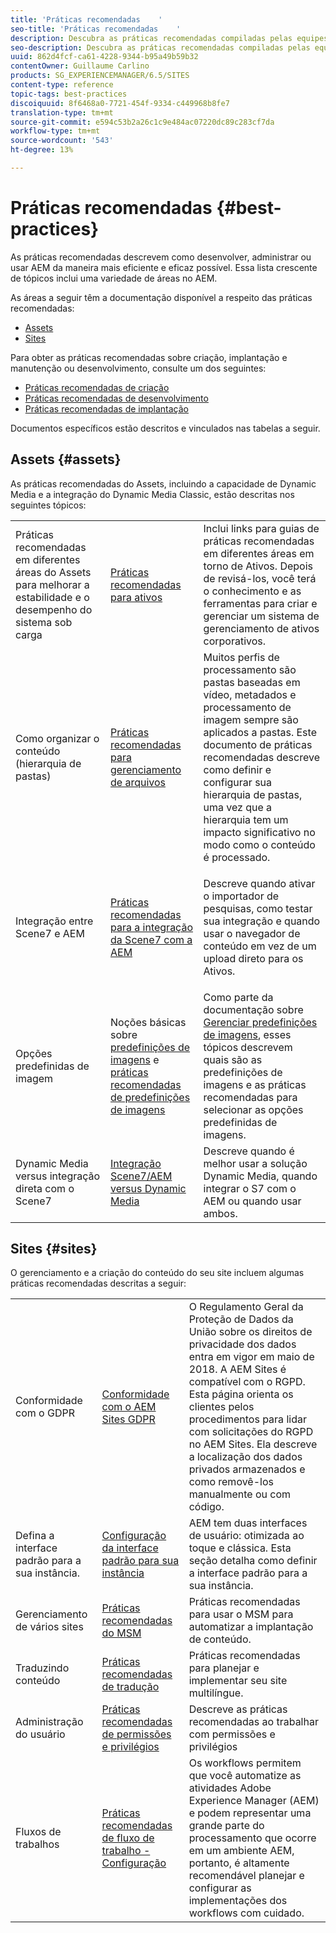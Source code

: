 ```yaml
---
title: 'Práticas recomendadas    '
seo-title: 'Práticas recomendadas    '
description: Descubra as práticas recomendadas compiladas pelas equipes de engenharia de Adobe e consultoria para ajudar os administradores a se estabelecerem e funcionarem.
seo-description: Descubra as práticas recomendadas compiladas pelas equipes de engenharia de Adobe e consultoria para ajudar os administradores a se estabelecerem e funcionarem.
uuid: 862d4fcf-ca61-4228-9344-b95a49b59b32
contentOwner: Guillaume Carlino
products: SG_EXPERIENCEMANAGER/6.5/SITES
content-type: reference
topic-tags: best-practices
discoiquuid: 8f6468a0-7721-454f-9334-c449968b8fe7
translation-type: tm+mt
source-git-commit: e594c53b2a26c1c9e484ac07220dc89c283cf7da
workflow-type: tm+mt
source-wordcount: '543'
ht-degree: 13%

---
```



# Práticas recomendadas    {#best-practices}

As práticas recomendadas descrevem como desenvolver, administrar ou usar AEM da maneira mais eficiente e eficaz possível. Essa lista crescente de tópicos inclui uma variedade de áreas no AEM.

As áreas a seguir têm a documentação disponível a respeito das práticas recomendadas:

* [Assets](#assets)
* [Sites](#sites)

Para obter as práticas recomendadas sobre criação, implantação e manutenção ou desenvolvimento, consulte um dos seguintes:

* [Práticas recomendadas de criação](/help/sites-authoring/best-practices.md)
* [Práticas recomendadas de desenvolvimento](/help/sites-developing/best-practices.md)
* [Práticas recomendadas de implantação](/help/sites-deploying/best-practices.md)

Documentos específicos estão descritos e vinculados nas tabelas a seguir.

## Assets {#assets}

As práticas recomendadas do Assets, incluindo a capacidade de Dynamic Media e a integração do Dynamic Media Classic, estão descritas nos seguintes tópicos:

<table>
 <tbody>
  <tr>
   <td>Práticas recomendadas em diferentes áreas do Assets para melhorar a estabilidade e o desempenho do sistema sob carga</td>
   <td><a href="/help/assets/best-practices-for-assets.md">Práticas recomendadas para ativos</a></td>
   <td>Inclui links para guias de práticas recomendadas em diferentes áreas em torno de Ativos. Depois de revisá-los, você terá o conhecimento e as ferramentas para criar e gerenciar um sistema de gerenciamento de ativos corporativos.</td>
  </tr>
  <tr>
   <td>Como organizar o conteúdo (hierarquia de pastas)</td>
   <td><a href="/help/assets/organize-assets.md">Práticas recomendadas para gerenciamento de arquivos</a></td>
   <td>Muitos perfis de processamento são pastas baseadas em vídeo, metadados e processamento de imagem sempre são aplicados a pastas. Este documento de práticas recomendadas descreve como definir e configurar sua hierarquia de pastas, uma vez que a hierarquia tem um impacto significativo no modo como o conteúdo é processado. </td>
  </tr>
  <tr>
   <td>Integração entre Scene7 e AEM</td>
   <td><a href="/help/sites-administering/scene7.md#best-practices-for-integrating-scene-with-aem">Práticas recomendadas para a integração da Scene7 com a AEM</a></td>
   <td><p>Descreve quando ativar o importador de pesquisas, como testar sua integração e quando usar o navegador de conteúdo em vez de um upload direto para os Ativos.</p> </td>
  </tr>
  <tr>
   <td>Opções predefinidas de imagem</td>
   <td>Noções básicas sobre <a href="/help/assets/managing-image-presets.md#understanding-image-presets">predefinições de imagens</a> e <a href="/help/assets/managing-image-presets.md#image-preset-options">práticas recomendadas de predefinições de imagens</a></td>
   <td>Como parte da documentação sobre <a href="/help/assets/managing-image-presets.md">Gerenciar predefinições de imagens</a>, esses tópicos descrevem quais são as predefinições de imagens e as práticas recomendadas para selecionar as opções predefinidas de imagens.</td>
  </tr>
  <tr>
   <td>Dynamic Media versus integração direta com o Scene7</td>
   <td><a href="/help/sites-administering/scene7.md#aem-scene-integration-versus-dynamic-media">Integração Scene7/AEM versus Dynamic Media</a></td>
   <td>Descreve quando é melhor usar a solução Dynamic Media, quando integrar o S7 com o AEM ou quando usar ambos.</td>
  </tr>
 </tbody>
</table>

## Sites {#sites}

O gerenciamento e a criação do conteúdo do seu site incluem algumas práticas recomendadas descritas a seguir:

<table>
 <tbody>
  <tr>
   <td>Conformidade com o GDPR</td>
   <td><a href="/help/sites-administering/gdpr-compliance-sites.md">Conformidade com o AEM Sites GDPR</a></td>
   <td>O Regulamento Geral da Proteção de Dados da União sobre os direitos de privacidade dos dados entra em vigor em maio de 2018. A AEM Sites é compatível com o RGPD. Esta página orienta os clientes pelos procedimentos para lidar com solicitações do RGPD no AEM Sites. Ela descreve a localização dos dados privados armazenados e como removê-los manualmente ou com código.</td>
  </tr>
  <tr>
   <td>Defina a interface padrão para a sua instância.</td>
   <td><p><a href="/help/sites-authoring/select-ui.md#configuring-the-default-ui-for-your-instance">Configuração da interface padrão para sua instância</a></p> </td>
   <td>AEM tem duas interfaces de usuário: otimizada ao toque e clássica. Esta seção detalha como definir a interface padrão para a sua instância.</td>
  </tr>
  <tr>
   <td>Gerenciamento de vários sites</td>
   <td><a href="/help/sites-administering/msm-best-practices.md">Práticas recomendadas do MSM</a></td>
   <td>Práticas recomendadas para usar o MSM para automatizar a implantação de conteúdo. </td>
  </tr>
  <tr>
   <td>Traduzindo conteúdo</td>
   <td><a href="/help/sites-administering/tc-bp.md">Práticas recomendadas de tradução</a></td>
   <td>Práticas recomendadas para planejar e implementar seu site multilíngue.</td>
  </tr>
  <tr>
   <td>Administração do usuário</td>
   <td><a href="/help/sites-administering/security.md#best-practices">Práticas recomendadas de permissões e privilégios</a></td>
   <td>Descreve as práticas recomendadas ao trabalhar com permissões e privilégios </td>
  </tr>
  <tr>
   <td>Fluxos de trabalhos</td>
   <td><a href="/help/sites-developing/workflows-best-practices.md#configuration">Práticas recomendadas de fluxo de trabalho - Configuração</a></td>
   <td>Os workflows permitem que você automatize as atividades Adobe Experience Manager (AEM) e podem representar uma grande parte do processamento que ocorre em um ambiente AEM, portanto, é altamente recomendável planejar e configurar as implementações dos workflows com cuidado.</td>
  </tr>
 </tbody>
</table>

